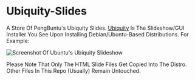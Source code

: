 # Ubiquity-Slides

A Store Of PengBuntu's Ubiquity Slides.
[Ubiquity](https://wiki.ubuntu.com/Ubiquity) Is The Slideshow/GUI Installer You See Upon Installing Debian/Ubuntu-Based Distributions. For Example:

![Screenshot Of Ubuntu's Ubiquity Slideshow](https://github.com/PengBuntu/Ubiquity-Slides/assets/74113025/9d58351f-79e6-41fd-bfaf-62d00dfd6af7)

Please Note That Only The HTML Slide Files Get Copied Into The Distro. Other Files In This Repo (Usually) Remain Untouched.
